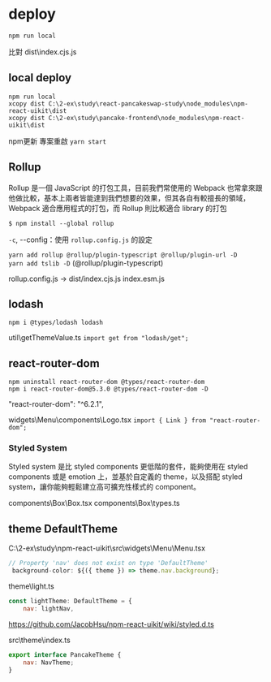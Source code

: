 # deploy

`npm run local`

比對 dist\index.cjs.js

## local deploy

`npm run local`  
`xcopy dist C:\2-ex\study\react-pancakeswap-study\node_modules\npm-react-uikit\dist`  
`xcopy dist C:\2-ex\study\pancake-frontend\node_modules\npm-react-uikit\dist`  

npm更新 專案重啟 `yarn start`

## Rollup

Rollup 是一個 JavaScript 的打包工具，目前我們常使用的 Webpack 也常拿來跟他做比較，基本上兩者皆能達到我們想要的效果，但其各自有較擅長的領域，Webpack 適合應用程式的打包，而 Rollup 則比較適合 library 的打包

`$ npm install --global rollup`

`-c`, --config：使用 `rollup.config.js` 的設定

`yarn add rollup @rollup/plugin-typescript @rollup/plugin-url -D`  
`yarn add tslib -D` (@rollup/plugin-typescript)

rollup.config.js -> dist/index.cjs.js index.esm.js

## lodash

`npm i @types/lodash lodash`  

util\getThemeValue.ts `import get from "lodash/get";`

## react-router-dom

`npm uninstall react-router-dom @types/react-router-dom`  
`npm i react-router-dom@5.3.0 @types/react-router-dom -D`  

 "react-router-dom": "^6.2.1",

widgets\Menu\components\Logo.tsx `import { Link } from "react-router-dom";`

### Styled System

Styled system 是比 styled components 更低階的套件，能夠使用在 styled components 或是 emotion 上，並基於自定義的 theme，以及搭配 styled system，讓你能夠輕鬆建立高可擴充性樣式的 component。

components\Box\Box.tsx
components\Box\types.ts

## theme DefaultTheme

C:\2-ex\study\npm-react-uikit\src\widgets\Menu\Menu.tsx

```js
// Property 'nav' does not exist on type 'DefaultTheme'
 background-color: ${({ theme }) => theme.nav.background};
```

theme\light.ts

```js
const lightTheme: DefaultTheme = {
    nav: lightNav,
```

https://github.com/JacobHsu/npm-react-uikit/wiki/styled.d.ts

src\theme\index.ts

```js
export interface PancakeTheme {
    nav: NavTheme;
}
```
